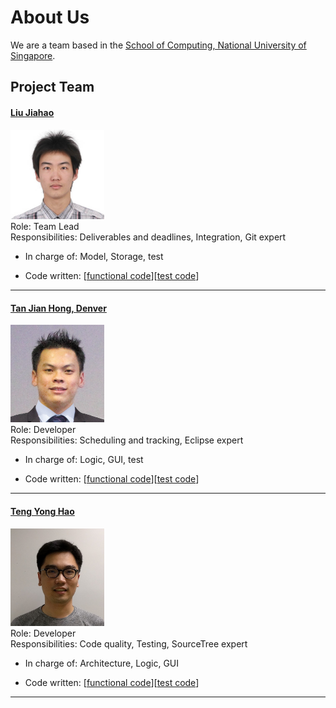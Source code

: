 # About Us

We are a team based in the [School of Computing, National University of Singapore](http://www.comp.nus.edu.sg).

## Project Team

#### [Liu Jiahao](http://github.com/liujiahaocs)
<img src="images/liujiahaocs.png" width="150"><br>
Role: Team Lead<br>
Responsibilities: Deliverables and deadlines, Integration, Git expert <br>
* In charge of: Model, Storage, test

* Code written: [[functional code](A0138493W.md)][[test code](A0138493W.md)]
-----

#### [Tan Jian Hong, Denver](http://github.com/deltango)
<img src="images/deltango.png" width="150"><br>
Role: Developer <br>
Responsibilities: Scheduling and tracking, Eclipse expert <br>
* In charge of: Logic, GUI, test

* Code written: [[functional code](A0138423J.md)][[test code](A0138423J.md)]
-----

#### [Teng Yong Hao](http://github.com/yong24s)
<img src="images/yong24s.png" width="150"><br>
Role: Developer <br>
Responsibilities: Code quality, Testing, SourceTree expert <br>
* In charge of: Architecture, Logic, GUI

* Code written: [[functional code](A0139996A.md)][[test code](A0139996A.md)]
 -----
